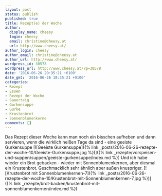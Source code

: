 ```yaml
---
layout: post
status: publish
published: true
title: Rezept(e) der Woche
author:
  display_name: cheesy
  login: cheesy
  email: christine@cheesy.at
  url: http://www.cheesy.at/
author_login: cheesy
author_email: christine@cheesy.at
author_url: http://www.cheesy.at/
wordpress_id: 30578
wordpress_url: http://www.cheesy.at/?p=30578
date: '2016-06-26 20:35:21 +0100'
date_gmt: '2016-06-26 18:35:21 +0100'
categories:
- Rezept
- Essen
- Rezept der Woche
- Sauerteig
- Gurkensuppe
- Gurke
- Krustenbrot
- Sonnenblumenkerne
comments: []
---
```

Das Rezept dieser Woche kann man noch ein bisschen aufheben und dann servieren, wenn die wirklich heißen Tage da sind - eine geeiste Gurkensuppe
[![Geeiste Gurkensuppe]({% link _posts/2016-06-26-rezepte-der-woche-10/Geeiste-Gurkensuppe.jpg %})]({% link _rezepte/vorspeisen-und-suppen/suppen/geeiste-gurkensuppe/index.md %})
Und ich habe wieder ein Brot gebacken - wieder mit Sonnenblumenkernen, aber diesmal ein Krustenbrot. Geschmacklich sehr ähnlich aber außen knuspriger.
[![Krustenbrot mit Sonnenblumenkernen-7]({% link _posts/2016-06-26-rezepte-der-woche-10/Krustenbrot-mit-Sonnenblumenkernen-7.jpg %})]({% link _rezepte/brot-backen/krustenbrot-mit-sonnenblumenkernen/index.md %})

